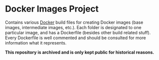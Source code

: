 Docker Images Project
=====================

Contains various [Docker][1] build files for creating Docker images (base images, intermediate images, etc.). Each folder is designated to one particular image, and has a Dockerfile (besides other build related stuff). Every Dockerfile is well commented and should be consulted for more information what it represents.

**This repository is archived and is only kept public for historical reasons.**

[1]: http://docker.io
